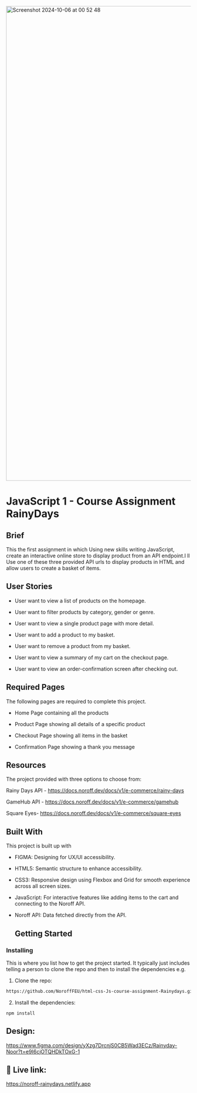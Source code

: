 




<img width="1296" alt="Screenshot 2024-10-06 at 00 52 48" src="https://github.com/user-attachments/assets/c297763d-fc19-49df-b9aa-73becf9cc575">
















# JavaScript 1 - Course Assignment RainyDays



## Brief

This the first assignment in which Using new skills writing JavaScript, create an interactive online store to display product from an API endpoint.I ll Use one of these three provided API urls to display products in HTML and allow users to create a basket of items.

## User Stories

- User want to view a list of products on the homepage.
  
- User want to filter products by category, gender or genre. 
 
- User want to view a single product page with more detail.
 
- User want to add a product to my basket.
 
- User want to remove a product from my basket.
 
- User want to view a summary of my cart on the checkout page.
  
- User want to view an order-confirmation screen after checking out.
    

## Required Pages

The following pages are required to complete this project.

- Home Page containing all the products
  
- Product Page showing all details of a specific product
 
- Checkout Page showing all items in the basket 
 
- Confirmation Page showing a thank you message


## Resources

The project provided with three options to choose from:

Rainy Days API - https://docs.noroff.dev/docs/v1/e-commerce/rainy-days

GameHub API - https://docs.noroff.dev/docs/v1/e-commerce/gamehub

Square Eyes- https://docs.noroff.dev/docs/v1/e-commerce/square-eyes



## Built With

This project is built up with 

- FIGMA: Designing for UX/UI accessibility.

- HTML5: Semantic structure to enhance accessibility.

- CSS3: Responsive design using Flexbox and Grid for smooth experience across all screen sizes.

- JavaScript: For interactive features like adding items to the cart and connecting to the Noroff API.

- Noroff API: Data fetched directly from the API.



  ## Getting Started

### Installing

This is where you list how to get the project started. It typically just includes telling a person to clone the repo and then to install the dependencies e.g.

1. Clone the repo:

```bash
https://github.com/NoroffFEU/html-css-Js-course-assignment-Rainydays.git
```

2. Install the dependencies:

```
npm install
```



## Design:

https://www.figma.com/design/yXzg7DrcnjS0CB5Wad3ECz/Rainyday-Noor?t=e9I6cjOTQHDkTOxG-1

## 🔗 Live link:

https://noroff-rainydays.netlify.app

